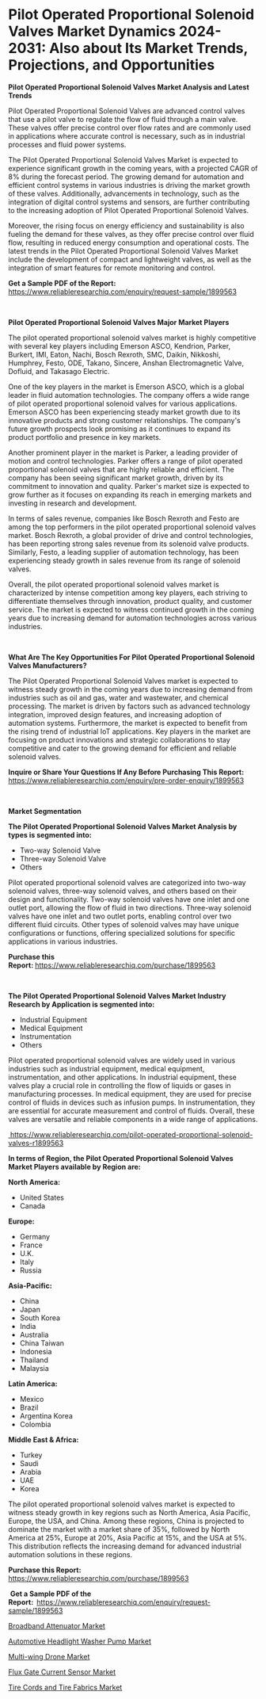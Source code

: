 <p><h1>Pilot Operated Proportional Solenoid Valves Market Dynamics 2024-2031: Also about Its Market Trends, Projections, and Opportunities</h1></p><p><strong>Pilot Operated Proportional Solenoid Valves Market Analysis and Latest Trends</strong></p>
<p><p>Pilot Operated Proportional Solenoid Valves are advanced control valves that use a pilot valve to regulate the flow of fluid through a main valve. These valves offer precise control over flow rates and are commonly used in applications where accurate control is necessary, such as in industrial processes and fluid power systems.</p><p>The Pilot Operated Proportional Solenoid Valves Market is expected to experience significant growth in the coming years, with a projected CAGR of 8% during the forecast period. The growing demand for automation and efficient control systems in various industries is driving the market growth of these valves. Additionally, advancements in technology, such as the integration of digital control systems and sensors, are further contributing to the increasing adoption of Pilot Operated Proportional Solenoid Valves.</p><p>Moreover, the rising focus on energy efficiency and sustainability is also fueling the demand for these valves, as they offer precise control over fluid flow, resulting in reduced energy consumption and operational costs. The latest trends in the Pilot Operated Proportional Solenoid Valves Market include the development of compact and lightweight valves, as well as the integration of smart features for remote monitoring and control.</p></p>
<p><strong>Get a Sample PDF of the Report:&nbsp;</strong> <a href="https://www.reliableresearchiq.com/enquiry/request-sample/1899563">https://www.reliableresearchiq.com/enquiry/request-sample/1899563</a></p>
<p>&nbsp;</p>
<p><strong>Pilot Operated Proportional Solenoid Valves Major Market Players</strong></p>
<p><p>The pilot operated proportional solenoid valves market is highly competitive with several key players including Emerson ASCO, Kendrion, Parker, Burkert, IMI, Eaton, Nachi, Bosch Rexroth, SMC, Daikin, Nikkoshi, Humphrey, Festo, ODE, Takano, Sincere, Anshan Electromagnetic Valve, Dofluid, and Takasago Electric.</p><p>One of the key players in the market is Emerson ASCO, which is a global leader in fluid automation technologies. The company offers a wide range of pilot operated proportional solenoid valves for various applications. Emerson ASCO has been experiencing steady market growth due to its innovative products and strong customer relationships. The company's future growth prospects look promising as it continues to expand its product portfolio and presence in key markets.</p><p>Another prominent player in the market is Parker, a leading provider of motion and control technologies. Parker offers a range of pilot operated proportional solenoid valves that are highly reliable and efficient. The company has been seeing significant market growth, driven by its commitment to innovation and quality. Parker's market size is expected to grow further as it focuses on expanding its reach in emerging markets and investing in research and development.</p><p>In terms of sales revenue, companies like Bosch Rexroth and Festo are among the top performers in the pilot operated proportional solenoid valves market. Bosch Rexroth, a global provider of drive and control technologies, has been reporting strong sales revenue from its solenoid valve products. Similarly, Festo, a leading supplier of automation technology, has been experiencing steady growth in sales revenue from its range of solenoid valves.</p><p>Overall, the pilot operated proportional solenoid valves market is characterized by intense competition among key players, each striving to differentiate themselves through innovation, product quality, and customer service. The market is expected to witness continued growth in the coming years due to increasing demand for automation technologies across various industries.</p></p>
<p>&nbsp;</p>
<p><strong>What Are The Key Opportunities For Pilot Operated Proportional Solenoid Valves Manufacturers?</strong></p>
<p><p>The Pilot Operated Proportional Solenoid Valves market is expected to witness steady growth in the coming years due to increasing demand from industries such as oil and gas, water and wastewater, and chemical processing. The market is driven by factors such as advanced technology integration, improved design features, and increasing adoption of automation systems. Furthermore, the market is expected to benefit from the rising trend of industrial IoT applications. Key players in the market are focusing on product innovations and strategic collaborations to stay competitive and cater to the growing demand for efficient and reliable solenoid valves.</p></p>
<p><strong>Inquire or Share Your Questions If Any Before Purchasing This Report:</strong> <a href="https://www.reliableresearchiq.com/enquiry/pre-order-enquiry/1899563">https://www.reliableresearchiq.com/enquiry/pre-order-enquiry/1899563</a></p>
<p>&nbsp;</p>
<p><strong>Market Segmentation</strong></p>
<p><strong>The Pilot Operated Proportional Solenoid Valves Market Analysis by types is segmented into:</strong></p>
<p><ul><li>Two-way Solenoid Valve</li><li>Three-way Solenoid Valve</li><li>Others</li></ul></p>
<p><p>Pilot operated proportional solenoid valves are categorized into two-way solenoid valves, three-way solenoid valves, and others based on their design and functionality. Two-way solenoid valves have one inlet and one outlet port, allowing the flow of fluid in two directions. Three-way solenoid valves have one inlet and two outlet ports, enabling control over two different fluid circuits. Other types of solenoid valves may have unique configurations or functions, offering specialized solutions for specific applications in various industries.</p></p>
<p><strong>Purchase this Report:&nbsp;</strong><a href="https://www.reliableresearchiq.com/purchase/1899563">https://www.reliableresearchiq.com/purchase/1899563</a></p>
<p>&nbsp;</p>
<p><strong>The Pilot Operated Proportional Solenoid Valves Market Industry Research by Application is segmented into:</strong></p>
<p><ul><li>Industrial Equipment</li><li>Medical Equipment</li><li>Instrumentation</li><li>Others</li></ul></p>
<p><p>Pilot operated proportional solenoid valves are widely used in various industries such as industrial equipment, medical equipment, instrumentation, and other applications. In industrial equipment, these valves play a crucial role in controlling the flow of liquids or gases in manufacturing processes. In medical equipment, they are used for precise control of fluids in devices such as infusion pumps. In instrumentation, they are essential for accurate measurement and control of fluids. Overall, these valves are versatile and reliable components in a wide range of applications.</p></p>
<p><a href="https://www.reliableresearchiq.com/pilot-operated-proportional-solenoid-valves-r1899563">&nbsp;https://www.reliableresearchiq.com/pilot-operated-proportional-solenoid-valves-r1899563</a></p>
<p><strong>In terms of Region, the Pilot Operated Proportional Solenoid Valves Market Players available by Region are:</strong></p>
<p>
    <p> <strong> North America: </strong>
        <ul>
            <li>United States</li>
            <li>Canada</li>
        </ul>
        </p> 
    <p> <strong> Europe: </strong>
        <ul>
            <li>Germany</li>
            <li>France</li>
            <li>U.K.</li>
            <li>Italy</li>
            <li>Russia</li>
        </ul>
        </p> 
    <p> <strong> Asia-Pacific: </strong>
        <ul>
            <li>China</li>
            <li>Japan</li>
            <li>South Korea</li>
            <li>India</li>
            <li>Australia</li>
            <li>China Taiwan</li>
            <li>Indonesia</li>
            <li>Thailand</li>
            <li>Malaysia</li>
        </ul>
        </p> 
    <p> <strong> Latin America: </strong>
        <ul>
            <li>Mexico</li>
            <li>Brazil</li>
            <li>Argentina Korea</li>
            <li>Colombia</li>
        </ul>
        </p> 
    <p> <strong> Middle East & Africa: </strong>
        <ul>
            <li>Turkey</li>
            <li>Saudi</li>
            <li>Arabia</li>
            <li>UAE</li>
            <li>Korea</li>
        </ul>
    </p>
    </p>
<p><p>The pilot operated proportional solenoid valves market is expected to witness steady growth in key regions such as North America, Asia Pacific, Europe, the USA, and China. Among these regions, China is projected to dominate the market with a market share of 35%, followed by North America at 25%, Europe at 20%, Asia Pacific at 15%, and the USA at 5%. This distribution reflects the increasing demand for advanced industrial automation solutions in these regions.</p></p>
<p><strong>Purchase this Report: </strong><a href="https://www.reliableresearchiq.com/purchase/1899563">https://www.reliableresearchiq.com/purchase/1899563</a></p>
<p>&nbsp;<strong>Get a Sample PDF of the Report:&nbsp;&nbsp;</strong><a href="https://www.reliableresearchiq.com/enquiry/request-sample/1899563">https://www.reliableresearchiq.com/enquiry/request-sample/1899563</a></p>
<p><strong></strong></p>
<p><p><a href="https://www.linkedin.com/pulse/broadband-kantelligence-7xcqf?trackingId=p%2F%2BhAy34SBGjmnKQt43T%2BQ%3D%3D">Broadband Attenuator Market</a></p><p><a href="https://github.com/lairestrong/Market-Research-Report-List-1/blob/main/automotive-headlight-washer-pump-market.md">Automotive Headlight Washer Pump Market</a></p><p><a href="https://github.com/msLonKoss78/Market-Research-Report-List-1/blob/main/multi-wing-drone-market.md">Multi-wing Drone Market</a></p><p><a href="https://www.linkedin.com/pulse/flux-gate-current-sensor-market-size-growing-cagr-108-report-mvyrc?trackingId=kE5VQkkYTUa5yr3rBngnYA%3D%3D">Flux Gate Current Sensor Market</a></p><p><a href="https://www.linkedin.com/pulse/tire-cords-fabrics-market-segmentation-geographical-regions-forcast-3xxjf?trackingId=p6NQBGH7Q2eswErYZzmwIQ%3D%3D">Tire Cords and Tire Fabrics Market</a></p></p>